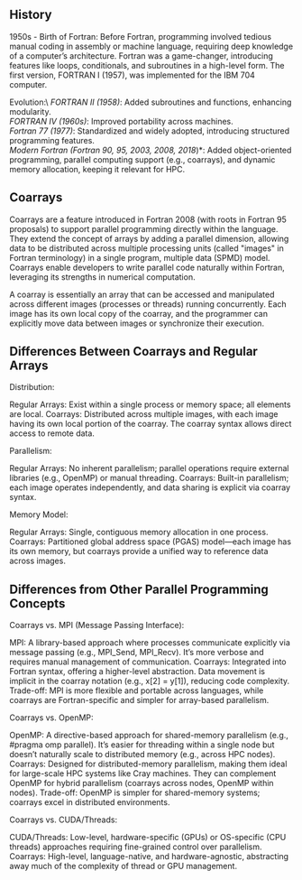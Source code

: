 ## History

1950s - Birth of Fortran: Before Fortran, programming involved tedious manual coding in assembly or machine language, requiring deep knowledge of a computer’s architecture. 
Fortran was a game-changer, introducing features like loops, conditionals, and subroutines in a high-level form. The first version, FORTRAN I (1957), was implemented for the IBM 704 computer.

Evolution:\ *FORTRAN II (1958)*: Added subroutines and functions, enhancing modularity. \
*FORTRAN IV (1960s)*: Improved portability across machines. \
*Fortran 77 (1977)*: Standardized and widely adopted, introducing structured programming features. \
*Modern Fortran (Fortran 90, 95, 2003, 2008, 2018*)*: Added object-oriented programming, parallel computing support (e.g., coarrays), and dynamic memory allocation, keeping it relevant for HPC.

## Coarrays 

Coarrays are a feature introduced in Fortran 2008 (with roots in Fortran 95 proposals) to support parallel programming directly within the language. They extend the concept of arrays by adding a parallel dimension, allowing data to be distributed across multiple processing units (called "images" in Fortran terminology) in a single program, multiple data (SPMD) model. Coarrays enable developers to write parallel code naturally within Fortran, leveraging its strengths in numerical computation.

A coarray is essentially an array that can be accessed and manipulated across different images (processes or threads) running concurrently. Each image has its own local copy of the coarray, and the programmer can explicitly move data between images or synchronize their execution.


## Differences Between Coarrays and Regular Arrays

Distribution:

Regular Arrays: Exist within a single process or memory space; all elements are local.
Coarrays: Distributed across multiple images, with each image having its own local portion of the coarray. The coarray syntax allows direct access to remote data.

Parallelism:

Regular Arrays: No inherent parallelism; parallel operations require external libraries (e.g., OpenMP) or manual threading.
Coarrays: Built-in parallelism; each image operates independently, and data sharing is explicit via coarray syntax.

Memory Model:

Regular Arrays: Single, contiguous memory allocation in one process.
Coarrays: Partitioned global address space (PGAS) model—each image has its own memory, but coarrays provide a unified way to reference data across images.

## Differences from Other Parallel Programming Concepts

Coarrays vs. MPI (Message Passing Interface):

MPI: A library-based approach where processes communicate explicitly via message passing (e.g., MPI_Send, MPI_Recv). It’s more verbose and requires manual management of communication.
Coarrays: Integrated into Fortran syntax, offering a higher-level abstraction. Data movement is implicit in the coarray notation (e.g., x[2] = y[1]), reducing code complexity.
Trade-off: MPI is more flexible and portable across languages, while coarrays are Fortran-specific and simpler for array-based parallelism.

Coarrays vs. OpenMP:

OpenMP: A directive-based approach for shared-memory parallelism (e.g., #pragma omp parallel). It’s easier for threading within a single node but doesn’t naturally scale to distributed memory (e.g., across HPC nodes).
Coarrays: Designed for distributed-memory parallelism, making them ideal for large-scale HPC systems like Cray machines. They can complement OpenMP for hybrid parallelism (coarrays across nodes, OpenMP within nodes).
Trade-off: OpenMP is simpler for shared-memory systems; coarrays excel in distributed environments.

Coarrays vs. CUDA/Threads:

CUDA/Threads: Low-level, hardware-specific (GPUs) or OS-specific (CPU threads) approaches requiring fine-grained control over parallelism.
Coarrays: High-level, language-native, and hardware-agnostic, abstracting away much of the complexity of thread or GPU management.